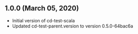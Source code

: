 ## 1.0.0 (March 05, 2020)

* Initial version of cd-test-scala
* Updated cd-test-parent.version to version 0.5.0-64bac6a

